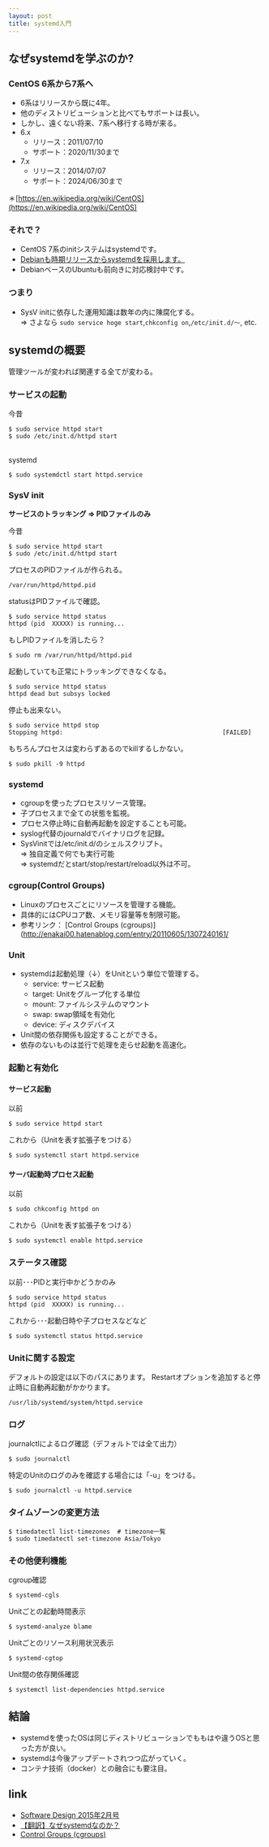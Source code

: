 ```yaml
---
layout: post
title: systemd入門
---
```


## なぜsystemdを学ぶのか?

### CentOS 6系から7系へ

- 6系はリリースから既に4年。
- 他のディストリビューションと比べてもサポートは長い。
- しかし、遠くない将来、7系へ移行する時が来る。  
- 6.x
  - リリース：2011/07/10 
  - サポート：2020/11/30まで   
- 7.x
  - リリース：2014/07/07
  - サポート：2024/06/30まで
  

＊[https://en.wikipedia.org/wiki/CentOS](https://en.wikipedia.org/wiki/CentOS)

### それで？

- CentOS 7系のinitシステムはsystemdです。
- [Debianも時期リリースからsystemdを採用します。](http://gihyo.jp/admin/clip/01/linux_dt/201402/14)
- DebianベースのUbuntuも前向きに対応検討中です。

### つまり

- SysV initに依存した運用知識は数年の内に陳腐化する。<br>
=> さよなら `sudo service hoge start`,`chkconfig on`,`/etc/init.d/～`, etc.

## systemdの概要

管理ツールが変われば関連する全てが変わる。

### サービスの起動

今昔

```
$ sudo service httpd start
$ sudo /etc/init.d/httpd start
```
<br>
systemd

```
$ sudo systemdctl start httpd.service
```

### SysV init

**サービスのトラッキング => PIDファイルのみ**

今昔

```
$ sudo service httpd start
$ sudo /etc/init.d/httpd start
```
プロセスのPIDファイルが作られる。

```
/var/run/httpd/httpd.pid
```
statusはPIDファイルで確認。

```
$ sudo service httpd status
httpd (pid  XXXXX) is running...
```

もしPIDファイルを消したら？

```
$ sudo rm /var/run/httpd/httpd.pid
```
起動していても正常にトラッキングできなくなる。

```
$ sudo service httpd status
httpd dead but subsys locked
```
停止も出来ない。

```
$ sudo service httpd stop
Stopping httpd:                                            [FAILED]
```
もちろんプロセスは変わらずあるのでkillするしかない。

```
$ sudo pkill -9 httpd
```

### systemd

- cgroupを使ったプロセスリソース管理。
- 子プロセスまで全ての状態を監視。
- プロセス停止時に自動再起動を設定することも可能。
- syslog代替のjournaldでバイナリログを記録。
- SysVinitでは/etc/init.d/<service>のシェルスクリプト。<br>
=> 独自定義で何でも実行可能<br>
=> systemdだとstart/stop/restart/reload以外は不可。

### cgroup(Control Groups)

- Linuxのプロセスごとにリソースを管理する機能。
- 具体的にはCPUコア数、メモリ容量等を制限可能。
- 参考リンク： [Control Groups (cgroups)](http://enakai00.hatenablog.com/entry/20110605/1307240161/

### Unit

- systemdは起動処理（↓）をUnitという単位で管理する。
  - service: サービス起動
  - target: Unitをグループ化する単位
  - mount: ファイルシステムのマウント
  - swap: swap領域を有効化
  - device: ディスクデバイス
- Unit間の依存関係も設定することができる。
- 依存のないものは並行で処理を走らせ起動を高速化。


### 起動と有効化

#### サービス起動
以前

```
$ sudo service httpd start
```
これから（Unitを表す拡張子をつける）

```
$ sudo systemctl start httpd.service
```

#### サーバ起動時プロセス起動
以前

```
$ sudo chkconfig httpd on
```
これから（Unitを表す拡張子をつける）

```
$ sudo systemctl enable httpd.service
```

### ステータス確認
以前･･･PIDと実行中かどうかのみ

```
$ sudo service httpd status
httpd (pid  XXXXX) is running...
```
これから･･･起動日時や子プロセスなどなど

```
$ sudo systemctl status httpd.service
```

### Unitに関する設定

デフォルトの設定は以下のパスにあります。
Restartオプションを追加すると停止時に自動再起動がかかります。

```
/usr/lib/systemd/system/httpd.service
```

### ログ

journalctlによるログ確認（デフォルトでは全て出力）

```
$ sudo journalctl
```
特定のUnitのログのみを確認する場合には「-u」をつける。

```
$ sudo journalctl -u httpd.service
```

### タイムゾーンの変更方法

```
$ timedatectl list-timezones  # timezone一覧
$ sudo timedatectl set-timezone Asia/Tokyo
```

### その他便利機能
cgroup確認

```
$ systemd-cgls
```
Unitごとの起動時間表示

```
$ systemd-analyze blame
```
Unitごとのリソース利用状況表示

```
$ systemd-cgtop
```
Unit間の依存関係確認

```
$ systemctl list-dependencies httpd.service
```

## 結論

- systemdを使ったOSは同じディストリビューションでももはや違うOSと思った方が良い。
- systemdは今後アップデートされつつ広がっていく。
- コンテナ技術（docker）との融合にも要注目。

## link

- [Software Design 2015年2月号](http://gihyo.jp/magazine/SD/archive/2015/201502)
- [【翻訳】なぜsystemdなのか？](http://postd.cc/why-systemd/)
- [Control Groups (cgroups)](http://enakai00.hatenablog.com/entry/20110605/1307240161)
